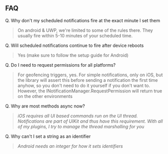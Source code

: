 ## FAQ

Q. Why don't my scheduled notifications fire at the exact minute I set them

> On android & UWP, we're limited to some of the rules there.  They usually fire within 5-10 minutes of your scheduled time.

Q. Will scheduled notifications continue to fire after device reboots

> Yes (make sure to follow the setup guide for Android)

Q. Do I need to request permissions for all platforms?

> For geofencing triggers, yes.  For simple notifications, only on iOS, but the library will assert this before sending a notification the first time anyhow, so you don't need to do it yourself if you don't want to.  However, the INotificationManager.RequestPermission will return true on the other environments

Q. Why are most methods async now?

> _iOS requires all UI based commands run on the UI thread.  Notifications are part of UIKit and thus have this requirement.  With all of my plugins, I try to manage the thread marshalling for you_

Q. Why can't I set a string as an identifier

> _Android needs an integer for how it sets identifiers_
